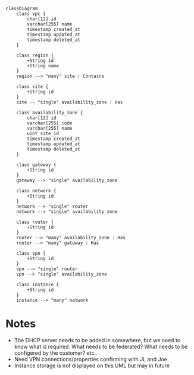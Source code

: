 ```mermaid
classDiagram
    class vpc {
        char[12] id
        varchar[255] name
        timestamp created_at
        timestamp updated_at
        timestamp deleted_at
    }

    class region {
        +String id
        +String name
    }
    region --> "many" site : Contains

    class site {
        +String id
    }
    site -- "single" availability_zone : Has

    class availability_zone {
        char[12] id 
        varchar[255] code
        varchar[255] name
        uint site_id
        timestamp created_at
        timestamp updated_at
        timestamp deleted_at
    }

    class gateway {
        +String id
    }
    gateway --> "single" availability_zone

    class network {
        +String id
    }
    network --> "single" router
    network --> "single" availability_zone

    class router {
        +String id
    }
    router --> "many" availability_zone : Has
    router --> "many" gateway : Has

    class vpn {
        +String id
    }
    vpn --> "single" router
    vpn --> "single" availability_zone

    class instance {
        +String id
    }
    instance --> "many" network
```

# Notes

- The DHCP server needs to be added in somewhere, but we need to know what is required. What needs to be federated? What needs to be configered by the customer? etc..
- Need VPN connections/properties confirming with JL and Joe
- Instance storage is not displayed on this UML but may in future
